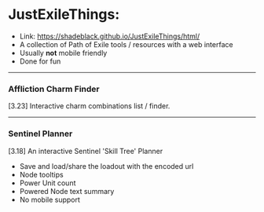 # JustExileThings:
- Link: https://shadeblack.github.io/JustExileThings/html/
- A collection of Path of Exile tools / resources with a web interface
- Usually **not** mobile friendly
- Done for fun

___
### Affliction Charm Finder
[3.23] Interactive charm combinations list / finder.

___
### Sentinel Planner
[3.18] An interactive Sentinel 'Skill Tree' Planner
- Save and load/share the loadout with the encoded url
- Node tooltips
- Power Unit count
- Powered Node text summary
- No mobile support


